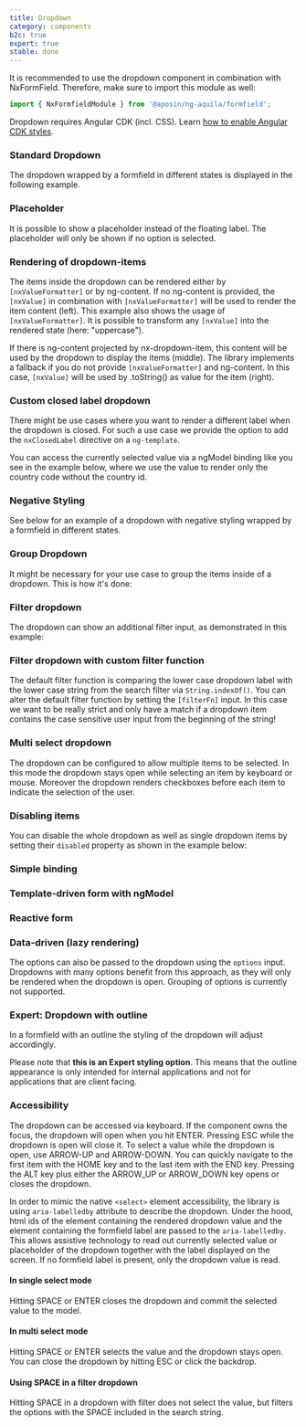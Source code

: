 ```yaml
---
title: Dropdown
category: components
b2c: true
expert: true
stable: done
---
```

It is recommended to use the dropdown component in combination with NxFormField.
Therefore, make sure to import this module as well:

```ts
import { NxFormfieldModule } from '@aposin/ng-aquila/formfield';
```

Dropdown requires Angular CDK (incl. CSS). Learn [how to enable Angular CDK styles](./documentation/overlay/overview#angular-cdk).

### Standard Dropdown
The dropdown wrapped by a formfield in different states is displayed in the following example.

<!-- example(dropdown-standard) -->

### Placeholder
It is possible to show a placeholder instead of the floating label. The placeholder will only be shown if no option is selected.

<!-- example(dropdown-placeholder) -->

### Rendering of dropdown-items
The items inside the dropdown can be rendered either by `[nxValueFormatter]` or by ng-content. If no ng-content is provided, the `[nxValue]` in combination with `[nxValueFormatter]` will be used to render the item content (left). This example also shows the usage of `[nxValueFormatter]`. It is possible to transform any `[nxValue]` into the rendered state (here: "uppercase").

If there is ng-content projected by nx-dropdown-item, this content will be used by the dropdown to display the items (middle). The library implements a fallback if you do not provide `[nxValueFormatter]` and ng-content. In this case, `[nxValue]` will be used by .toString() as value for the item (right).

<!-- example(dropdown-rendering-items) -->

### Custom closed label dropdown
There might be use cases where you want to render a different label when the dropdown is closed. For such a use case we provide the option to add the `nxClosedLabel` directive on a `ng-template`.


You can access the currently selected value via a ngModel binding like you see in the example below, where we use the value to render only the country code without the country id.

<!-- example(dropdown-custom-label) -->

### Negative Styling
See below for an example of a dropdown with negative styling wrapped by a formfield in different states.

<!-- example(dropdown-negative) -->

### Group Dropdown

It might be necessary for your use case to group the items inside of a dropdown.
This is how it's done:

<!-- example(dropdown-group) -->

### Filter dropdown

The dropdown can show an additional filter input, as demonstrated in this example:

<!-- example(dropdown-filter) -->

### Filter dropdown with custom filter function

The default filter function is comparing the lower case dropdown label with the lower case string
from the search filter via `String.indexOf()`.
You can alter the default filter function by setting the `[filterFn]` input.
In this case we want to be really strict and only have a match if a dropdown item contains the
case sensitive user input from the beginning of the string!

<!-- example(dropdown-filter-custom) -->

### Multi select dropdown

The dropdown can be configured to allow multiple items to be selected. In this
mode the dropdown stays open while selecting an item by keyboard or mouse.
Moreover the dropdown renders checkboxes before each item to indicate the selection
of the user.

<!-- example(dropdown-multi-select) -->

### Disabling items
You can disable the whole dropdown as well as single dropdown items by setting their `disabled` property as shown in the example below:
<!-- example(dropdown-disabled-items) -->

### Simple binding

<!-- example(dropdown-simple-binding) -->

### Template-driven form with ngModel

<!-- example(dropdown-template-driven) -->

### Reactive form

<!-- example(dropdown-reactive) -->


### Data-driven (lazy rendering)
The options can also be passed to the dropdown using the `options` input. Dropdowns with many options benefit from this approach, as they will only be rendered when the dropdown is open. Grouping of options is currently not supported.

<!-- example(dropdown-lazy) -->

<div class="docs-expert-container">

### Expert: Dropdown with outline
In a formfield with an outline the styling of the dropdown will adjust accordingly.

Please note that **this is an Expert styling option**. This means that the outline appearance is only intended for internal applications and not for applications that are client facing.

<!-- example(dropdown-outline) -->

</div>

### Accessibility
The dropdown can be accessed via keyboard. If the component owns the focus, the dropdown will open when you hit ENTER. Pressing ESC while the dropdown is open will close it. To select a value while the dropdown is open, use ARROW-UP and ARROW-DOWN. You can quickly navigate to the first item with the HOME key and to the last item with the END key. Pressing the ALT key plus either the ARROW_UP or ARROW_DOWN key opens or closes the dropdown.

In order to mimic the native `<select>` element accessibility, the library is using `aria-labelledby` attribute to describe the dropdown. Under the hood, html ids of the element containing the rendered dropdown value and the element containing the formfield label are passed to the `aria-labelledby`. This allows assistive technology to read out currently selected value or placeholder of the dropdown together with the label displayed on the screen. If no formfield label is
present, only the dropdown value is read.


#### In single select mode
Hitting SPACE or ENTER closes the dropdown and commit the selected value to the model.

#### In multi select mode
Hitting SPACE or ENTER selects the value and the dropdown stays open. You can close the dropdown by hitting ESC or click the backdrop.

#### Using SPACE in a filter dropdown
Hitting SPACE in a dropdown with filter does not select the value, but filters the options with the SPACE included in the search string.
